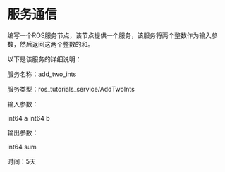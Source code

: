 # 服务通信

编写一个ROS服务节点，该节点提供一个服务，该服务将两个整数作为输入参数，然后返回这两个整数的和。

以下是该服务的详细说明：

服务名称：add_two_ints

服务类型：ros_tutorials_service/AddTwoInts

输入参数：

int64 a
int64 b

输出参数：

int64 sum



时间：5天
